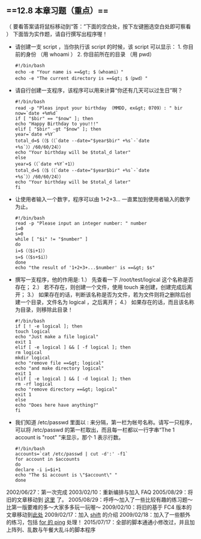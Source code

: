## ==12.8 本章习题（重点）==

（ 要看答案请将鼠标移动到“答：”下面的空白处，按下左键圈选空白处即可察看 ） 下面皆为实作题，请自行撰写出程序喔！

- 请创建一支 script ，当你执行该 script 的时候，该 script 可以显示： 1. 你目前的身份 （用 whoami ） 2. 你目前所在的目录 （用 pwd）

  ```
  #!/bin/bash
  echo -e "Your name is ==&gt; $（whoami）"
  echo -e "The current directory is ==&gt; $（pwd）"
  ```

- 请自行创建一支程序，该程序可以用来计算“你还有几天可以过生日”啊？

  ```
  #!/bin/bash
  read -p "Pleas input your birthday （MMDD, ex&gt; 0709）: " bir
  now=`date +%m%d`
  if [ "$bir" == "$now" ]; then
  echo "Happy Birthday to you!!!"
  elif [ "$bir" -gt "$now" ]; then
  year=`date +%Y`
  total_d=$（（$（（`date --date="$year$bir" +%s`-`date +%s`））/60/60/24））
  echo "Your birthday will be $total_d later"
  else
  year=$（（`date +%Y`+1））
  total_d=$（（$（（`date --date="$year$bir" +%s`-`date +%s`））/60/60/24））
  echo "Your birthday will be $total_d later"
  fi
  ```

- 让使用者输入一个数字，程序可以由 1+2+3... 一直累加到使用者输入的数字为止。

  ```
  #!/bin/bash
  read -p "Please input an integer number: " number
  i=0
  s=0
  while [ "$i" != "$number" ]
  do
  i=$（（$i+1））
  s=$（（$s+$i））
  done
  echo "the result of '1+2+3+...$number' is ==&gt; $s"
  ```

- 撰写一支程序，他的作用是: 1.） 先查看一下 /root/test/logical 这个名称是否存在； 2.） 若不存在，则创建一个文件，使用 touch 来创建，创建完成后离开； 3.） 如果存在的话，判断该名称是否为文件，若为文件则将之删除后创建一个目录，文件名为 logical ，之后离开； 4.） 如果存在的话，而且该名称为目录，则移除此目录！

  ```
  #!/bin/bash
  if [ ! -e logical ]; then
  touch logical
  echo "Just make a file logical"
  exit 1
  elif [ -e logical ] && [ -f logical ]; then
  rm logical
  mkdir logical
  echo "remove file ==&gt; logical"
  echo "and make directory logical"
  exit 1
  elif [ -e logical ] && [ -d logical ]; then
  rm -rf logical
  echo "remove directory ==&gt; logical"
  exit 1
  else
  echo "Does here have anything?"
  fi
  ```

- 我们知道 /etc/passwd 里面以 : 来分隔，第一栏为帐号名称。请写一只程序，可以将 /etc/passwd 的第一栏取出，而且每一栏都以一行字串“The 1 account is "root" ”来显示，那个 1 表示行数。

  ```
  #!/bin/bash
  accounts=`cat /etc/passwd | cut -d':' -f1`
  for account in $accounts
  do
  declare -i i=$i+1
  echo "The $i account is \"$account\" "
  done
  ```

2002/06/27：第一次完成 2003/02/10：重新编排与加入 FAQ 2005/08/29：将旧的文章移动到 [这里](http://linux.vbird.org/linux_basic/0340bashshell-scripts/0340bashshell-scripts.php) 了。 2005/08/29：呼呼～加入了一些比较有趣的练习题～比第一版要难的多～大家多多玩一玩喔～ 2009/02/10：将旧的基于 FC4 版本的文章移动到[此处](http://linux.vbird.org/linux_basic/0340bashshell-scripts/0340bashshell-scripts-fc4.php) 2009/02/17：加入 [shift](https://wizardforcel.gitbooks.io/vbird-linux-basic-4e/Text/index.html#shift) 的介绍 2009/02/18：加入了一些额外的练习，包括 [for 的 ping](https://wizardforcel.gitbooks.io/vbird-linux-basic-4e/Text/index.html#for_ping) 处理！ 2015/07/17：全部的脚本通通小修改过，并且加上阵列、乱数与午餐大乱斗的脚本程序